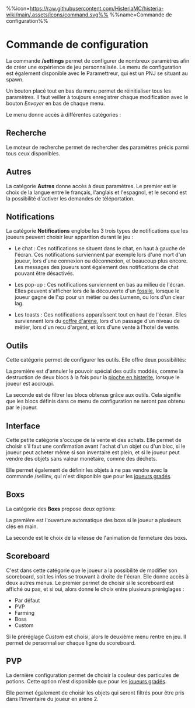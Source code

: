 %%icon=https://raw.githubusercontent.com/HisteriaMC/histeria-wiki/main/.assets/icons/command.svg%%
%%name=Commande de configuration%%

# Commande de configuration

La commande **/settings** permet de configurer de nombreux paramètres afin de créer une expérience de jeu personnalisée. Le menu de configuration est également disponible avec le Paramettreur, qui est un PNJ se situant au spawn. 

Un bouton placé tout en bas du menu permet de réinitialiser tous les paramètres. Il faut veiller à toujours enregistrer chaque modification avec le bouton *Envoyer* en bas de chaque menu.

Le menu donne accès à différentes catégories :

## Recherche

Le moteur de recherche permet de rechercher des paramètres précis parmi tous ceux disponibles.

## Autres

La catégorie **Autres** donne accès à deux paramètres. Le premier est le choix de la langue entre le français, l'anglais et l'espagnol, et le second est la possibilité d'activer les demandes de téléportation.

## Notifications

La catégorie **Notifications** englobe les 3 trois types de notifications que les joueurs peuvent choisir leur apparition durant le jeu :

- Le chat : Ces notifications se situent dans le chat, en haut à gauche de l'écran. Ces notifications surviennent par exemple lors d'une mort d'un joueur, lors d'une connexion ou déconnexion, et beaucoup plus encore. Les messages des joueurs sont également des notifications de chat pouvant être désactivés.
  
- Les pop-up : Ces notifications surviennent en bas au milieu de l'écran. Elles peuvent s'afficher lors de la découverte d'un [fossile](https://histeria.fr/wiki/objets/fossils), lorsque le joueur gagne de l'xp pour un métier ou des Lumenn, ou lors d'un clear lag.
  
- Les toasts : Ces notifications apparaîssent tout en haut de l'écran. Elles surviennent lors du [coffre d'arène](https://histeria.fr/wiki/mondes/arena-chest), lors d'un passage d'un niveau de métier, lors d'un recu d'argent, et lors d'une vente à l'hotel de vente.

## Outils

Cette catégorie permet de configurer les outils. Elle offre deux possibilités:

La première est d'annuler le pouvoir spécial des outils moddés, comme la destruction de deux blocs à la fois pour la [pioche en histerite](https://histeria.fr/wiki/outils/histerite-pickaxe), lorsque  le joueur est accroupi.

La seconde est de filtrer les blocs obtenus grâce aux outils. Cela signifie que les blocs définis dans ce menu de configuration ne seront pas obtenu par le joueur.

## Interface

Cette petite catégorie s'occupe de la vente et des achats. Elle permet de choisir s'il faut une confirmation avant l'achat d'un objet ou d'un bloc, si le joueur peut acheter même si son inventaire est plein, et si le joueur peut vendre des objets sans valeur monétaire, comme des déchets. 

Elle permet également de définir les objets à ne pas vendre avec la commande /sellinv, qui n'est disponible que pour les [joueurs gradés](https://histeria.fr/wiki/commandes/graded-commands).

## Boxs

La catégorie des **Boxs** propose deux options:

La première est l'ouverture automatique des boxs si le joueur a plusieurs clés en main. 

La seconde est le choix de la vitesse de l'animation de fermeture des boxs.

## Scoreboard

C'est dans cette catégorie que le joueur a la possibilité de modifier son scoreboard, soit les infos se trouvant à droite de l'écran. Elle donne accès à deux autres menus. Le premier permet de choisir si le scoreboard est affiché ou pas, et si oui, alors donne le choix entre plusieurs préréglages : 
- Par défaut
- PVP
- Farming
- Boss
- Custom

Si le préréglage *Custom* est choisi, alors le deuxième menu rentre en jeu. Il permet de personnaliser chaque ligne du scoreboard.

## PVP

La dernière configuration permet de choisir la couleur des particules de potions. Cette option n'est disponible que pour les [joueurs gradés](https://histeria.fr/wiki/commandes/graded-commands). 

Elle permet également de choisir les objets qui seront filtrés pour être pris dans l'inventaire du joueur en arène 2.
